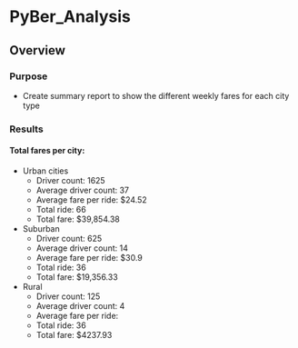 # PyBer_Analysis
## Overview
### Purpose
  - Create summary report to show the different weekly fares for each city type
### Results
#### Total fares per city:
  - Urban cities
    + Driver count: 1625
    + Average driver count: 37
    + Average fare per ride: $24.52 
    + Total ride: 66
    + Total fare: $39,854.38  
  - Suburban
    + Driver count: 625
    + Average driver count: 14
    + Average fare per ride: $30.9 
    + Total ride: 36
    + Total fare: $19,356.33
  - Rural
    + Driver count: 125
    + Average driver count: 4
    + Average fare per ride:  
    + Total ride: 36
    + Total fare: $4237.93
